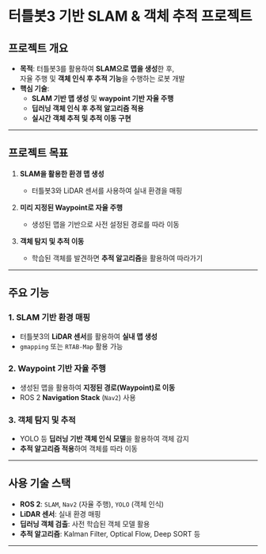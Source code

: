 # 터틀봇3 기반 SLAM & 객체 추적 프로젝트

## 프로젝트 개요
- **목적**: 터틀봇3를 활용하여 **SLAM으로 맵을 생성**한 후,  
  자율 주행 및 **객체 인식 후 추적 기능**을 수행하는 로봇 개발  
- **핵심 기술**:
  - **SLAM 기반 맵 생성** 및 **waypoint 기반 자율 주행**
  - **딥러닝 객체 인식 후 추적 알고리즘 적용**
  - **실시간 객체 추적 및 추적 이동 구현**

---

## 프로젝트 목표
1. **SLAM을 활용한 환경 맵 생성**  
   - 터틀봇3와 LiDAR 센서를 사용하여 실내 환경을 매핑  

2. **미리 지정된 Waypoint로 자율 주행**  
   - 생성된 맵을 기반으로 사전 설정된 경로를 따라 이동  

3. **객체 탐지 및 추적 이동**  
   - 학습된 객체를 발견하면 **추적 알고리즘**을 활용하여 따라가기  

---

## 주요 기능
###  1. **SLAM 기반 환경 매핑**
- 터틀봇3의 **LiDAR 센서**를 활용하여 **실내 맵 생성**
- `gmapping` 또는 `RTAB-Map` 활용 가능

###  2. **Waypoint 기반 자율 주행**
- 생성된 맵을 활용하여 **지정된 경로(Waypoint)로 이동**
- ROS 2 **Navigation Stack** (`Nav2`) 사용  

###  3. **객체 탐지 및 추적**
- YOLO 등 **딥러닝 기반 객체 인식 모델**을 활용하여 객체 감지
- **추적 알고리즘 적용**하여 객체를 따라 이동  

---

## 사용 기술 스택
- **ROS 2**: `SLAM`, `Nav2` (자율 주행), `YOLO` (객체 인식)  
- **LiDAR 센서**: 실내 환경 매핑  
- **딥러닝 객체 검출**: 사전 학습된 객체 모델 활용  
- **추적 알고리즘**: Kalman Filter, Optical Flow, Deep SORT 등  

---
